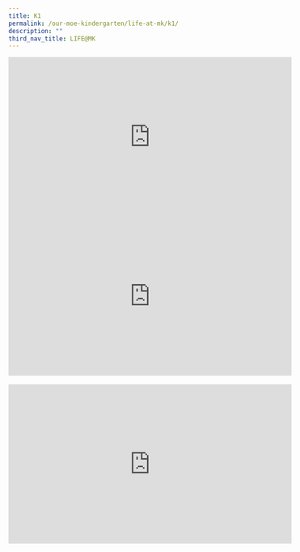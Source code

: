 ```yaml
---
title: K1
permalink: /our-moe-kindergarten/life-at-mk/k1/
description: ""
third_nav_title: LIFE@MK
---
```

<iframe width="560" height="315" src="https://www.youtube.com/embed/OSeG-Qa0R2w" title="2022 LIFE@MK" frameborder="0" allow="accelerometer; autoplay; clipboard-write; encrypted-media; gyroscope; picture-in-picture" allowfullscreen></iframe><br>

<iframe width="560" height="315" src="https://www.youtube.com/embed/V8h0J1D3-fk" title="K1 LIFE@MK 2021 : Overview of MK Curriculum" frameborder="0" allow="accelerometer; autoplay; clipboard-write; encrypted-media; gyroscope; picture-in-picture" allowfullscreen></iframe><br><br>

<iframe width="560" height="315" src="https://www.youtube.com/embed/PBGngJHasN4" title="K1 Life@MK 2020" frameborder="0" allow="accelerometer; autoplay; clipboard-write; encrypted-media; gyroscope; picture-in-picture" allowfullscreen></iframe>